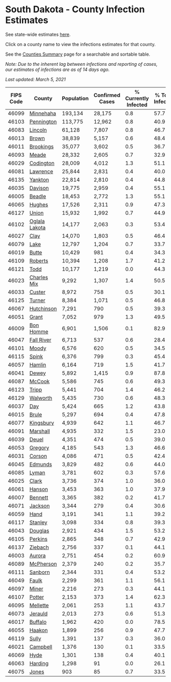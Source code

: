 # South Dakota - County Infection Estimates

See state-wide estimates [here](/infections/us-sd).

Click on a county name to view the infections estimates for that county.

See the [Counties Summary](/infections/summary-counties) page for a searchable and sortable table.

*Note: Due to the inherent lag between infections and reporting of cases, our estimates of infections are as of 14 days ago.*

*Last updated: March 5, 2021*

|   FIPS Code |                         County |   Population |   Confirmed Cases |   % Currently Infected |   % Total Infected |
|-------------|--------------------------------|--------------|-------------------|------------------------|--------------------|
|       46099 |         [Minnehaha](minnehaha) |      193,134 |            28,175 |                    0.8 |               57.7 |
|       46103 |       [Pennington](pennington) |      113,775 |            12,962 |                    0.8 |               40.9 |
|       46083 |             [Lincoln](lincoln) |       61,128 |             7,807 |                    0.8 |               46.7 |
|       46013 |                 [Brown](brown) |       38,839 |             5,157 |                    0.6 |               48.4 |
|       46011 |         [Brookings](brookings) |       35,077 |             3,602 |                    0.5 |               36.7 |
|       46093 |                 [Meade](meade) |       28,332 |             2,605 |                    0.7 |               32.9 |
|       46029 |         [Codington](codington) |       28,009 |             4,012 |                    1.3 |               51.1 |
|       46081 |           [Lawrence](lawrence) |       25,844 |             2,831 |                    0.4 |               40.0 |
|       46135 |             [Yankton](yankton) |       22,814 |             2,810 |                    0.4 |               44.8 |
|       46035 |             [Davison](davison) |       19,775 |             2,959 |                    0.4 |               55.1 |
|       46005 |               [Beadle](beadle) |       18,453 |             2,772 |                    1.3 |               55.1 |
|       46065 |               [Hughes](hughes) |       17,526 |             2,311 |                    0.9 |               47.3 |
|       46127 |                 [Union](union) |       15,932 |             1,992 |                    0.7 |               44.9 |
|       46102 | [Oglala Lakota](oglala-lakota) |       14,177 |             2,063 |                    0.3 |               53.4 |
|       46027 |                   [Clay](clay) |       14,070 |             1,803 |                    0.5 |               46.4 |
|       46079 |                   [Lake](lake) |       12,797 |             1,204 |                    0.7 |               33.7 |
|       46019 |                 [Butte](butte) |       10,429 |               981 |                    0.4 |               34.3 |
|       46109 |             [Roberts](roberts) |       10,394 |             1,208 |                    1.7 |               41.2 |
|       46121 |                   [Todd](todd) |       10,177 |             1,219 |                    0.0 |               44.3 |
|       46023 |     [Charles Mix](charles-mix) |        9,292 |             1,307 |                    1.4 |               50.5 |
|       46033 |               [Custer](custer) |        8,972 |               758 |                    0.5 |               30.1 |
|       46125 |               [Turner](turner) |        8,384 |             1,071 |                    0.5 |               46.8 |
|       46067 |       [Hutchinson](hutchinson) |        7,291 |               790 |                    0.5 |               39.3 |
|       46051 |                 [Grant](grant) |        7,052 |               979 |                    1.3 |               49.5 |
|       46009 |         [Bon Homme](bon-homme) |        6,901 |             1,506 |                    0.1 |               82.9 |
|       46047 |       [Fall River](fall-river) |        6,713 |               537 |                    0.6 |               28.4 |
|       46101 |                 [Moody](moody) |        6,576 |               620 |                    0.5 |               34.5 |
|       46115 |                 [Spink](spink) |        6,376 |               799 |                    0.3 |               45.4 |
|       46057 |               [Hamlin](hamlin) |        6,164 |               719 |                    1.5 |               41.7 |
|       46041 |                 [Dewey](dewey) |        5,892 |             1,415 |                    0.9 |               87.8 |
|       46087 |               [McCook](mccook) |        5,586 |               745 |                    0.6 |               49.3 |
|       46123 |                 [Tripp](tripp) |        5,441 |               704 |                    1.4 |               46.2 |
|       46129 |           [Walworth](walworth) |        5,435 |               730 |                    0.6 |               48.3 |
|       46037 |                     [Day](day) |        5,424 |               665 |                    1.2 |               43.8 |
|       46015 |                 [Brule](brule) |        5,297 |               694 |                    0.4 |               47.8 |
|       46077 |         [Kingsbury](kingsbury) |        4,939 |               642 |                    1.1 |               46.7 |
|       46091 |           [Marshall](marshall) |        4,935 |               332 |                    1.5 |               23.0 |
|       46039 |                 [Deuel](deuel) |        4,351 |               474 |                    0.5 |               39.0 |
|       46053 |             [Gregory](gregory) |        4,185 |               543 |                    1.3 |               46.6 |
|       46031 |               [Corson](corson) |        4,086 |               471 |                    0.5 |               42.4 |
|       46045 |             [Edmunds](edmunds) |        3,829 |               482 |                    0.6 |               44.0 |
|       46085 |                 [Lyman](lyman) |        3,781 |               602 |                    0.3 |               57.6 |
|       46025 |                 [Clark](clark) |        3,736 |               374 |                    1.0 |               36.0 |
|       46061 |               [Hanson](hanson) |        3,453 |               363 |                    1.0 |               37.9 |
|       46007 |             [Bennett](bennett) |        3,365 |               382 |                    0.2 |               41.7 |
|       46071 |             [Jackson](jackson) |        3,344 |               279 |                    0.4 |               30.6 |
|       46059 |                   [Hand](hand) |        3,191 |               341 |                    1.1 |               39.2 |
|       46117 |             [Stanley](stanley) |        3,098 |               334 |                    0.8 |               39.3 |
|       46043 |             [Douglas](douglas) |        2,921 |               434 |                    1.5 |               53.2 |
|       46105 |             [Perkins](perkins) |        2,865 |               348 |                    0.7 |               42.9 |
|       46137 |             [Ziebach](ziebach) |        2,756 |               337 |                    0.1 |               44.1 |
|       46003 |               [Aurora](aurora) |        2,751 |               454 |                    0.2 |               60.9 |
|       46089 |         [McPherson](mcpherson) |        2,379 |               240 |                    0.2 |               35.7 |
|       46111 |             [Sanborn](sanborn) |        2,344 |               331 |                    0.4 |               53.2 |
|       46049 |                 [Faulk](faulk) |        2,299 |               361 |                    1.1 |               56.1 |
|       46097 |                 [Miner](miner) |        2,216 |               273 |                    0.3 |               44.1 |
|       46107 |               [Potter](potter) |        2,153 |               373 |                    1.4 |               62.3 |
|       46095 |           [Mellette](mellette) |        2,061 |               253 |                    1.1 |               43.7 |
|       46073 |             [Jerauld](jerauld) |        2,013 |               273 |                    0.6 |               51.3 |
|       46017 |             [Buffalo](buffalo) |        1,962 |               420 |                    0.0 |               78.5 |
|       46055 |               [Haakon](haakon) |        1,899 |               256 |                    0.9 |               47.7 |
|       46119 |                 [Sully](sully) |        1,391 |               137 |                    0.3 |               36.0 |
|       46021 |           [Campbell](campbell) |        1,376 |               130 |                    0.1 |               33.5 |
|       46069 |                   [Hyde](hyde) |        1,301 |               138 |                    0.4 |               40.1 |
|       46063 |             [Harding](harding) |        1,298 |                91 |                    0.0 |               26.1 |
|       46075 |                 [Jones](jones) |          903 |                85 |                    0.7 |               33.5 |